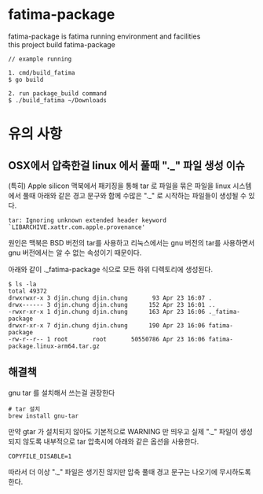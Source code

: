 # fatima-package #
fatima-package is fatima running environment and facilities<br>
this project build fatima-package

```shell
// example running

1. cmd/build_fatima
$ go build

2. run package_build command
$ ./build_fatima ~/Downloads
```

# 유의 사항 #
## OSX에서 압축한걸 linux 에서 풀때 "._" 파일 생성 이슈 ##
(특히) Apple silicon 맥북에서 패키징을 통해 tar 로 파일을 묶은 파일을 linux 시스템에서 풀때 아래와 같은 경고 문구와 함께 수많은 "._" 로 시작하는 파일들이 생성될 수 있다.
```shell
tar: Ignoring unknown extended header keyword `LIBARCHIVE.xattr.com.apple.provenance'
```

원인은 맥북은 BSD 버전의 tar를 사용하고 리눅스에서는 gnu 버전의 tar를 사용하면서 gnu 버전에서는 알 수 없는 속성이기 때문이다.

아래와 같이 ._fatima-package 식으로 모든 하위 디렉토리에 생성된다. 

```shell
$ ls -la
total 49372
drwxrwxr-x 3 djin.chung djin.chung       93 Apr 23 16:07 .
drwx------ 3 djin.chung djin.chung      152 Apr 23 16:01 ..
-rwxr-xr-x 1 djin.chung djin.chung      163 Apr 23 16:06 ._fatima-package
drwxr-xr-x 7 djin.chung djin.chung      190 Apr 23 16:06 fatima-package
-rw-r--r-- 1 root       root       50550786 Apr 23 16:06 fatima-package.linux-arm64.tar.gz
```

## 해결책 ##
gnu tar 를 설치해서 쓰는걸 권장한다

```shell
# tar 설치
brew install gnu-tar
```
만약 gtar 가 설치되지 않아도 기본적으로 WARNING 만 띄우고 실제 "._" 파일이 생성되지 않도록 내부적으로 tar 압축시에 아래와 같은 옵션을 사용한다.
```golang
COPYFILE_DISABLE=1 
```
따라서 더 이상 "._" 파일은 생기진 않지만 압축 풀때 경고 문구는 나오기에 무시하도록 한다.